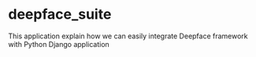 # deepface_suite
This application explain how we can easily integrate Deepface framework with Python Django application
